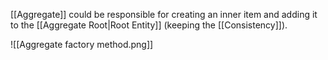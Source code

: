 [[Aggregate]] could be responsible for creating an inner item and adding it to the [[Aggregate Root|Root Entity]] (keeping the [[Consistency]]).

![[Aggregate factory method.png]]
